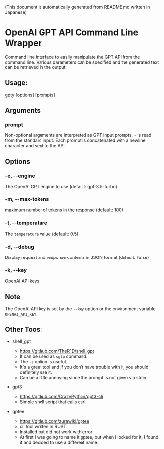 (This document is automatically generated from README.md written in Japanese)

# OpenAI GPT API Command Line Wrapper

Command line interface to easily manipulate the GPT API from the command line. Various parameters can be specified and the generated text can be retrieved in the output.

## Usage:

gpty [options] [prompts]

## Arguments

### prompt

Non-optional arguments are interpreted as GPT input prompts. `-` is read from the standard input. Each prompt is concatenated with a newline character and sent to the API.

## Options

### -e, --engine

The OpenAI GPT engine to use (default: gpt-3.5-turbo)

### -m, --max-tokens

maximum number of tokens in the response (default: 100)

### -t, --temperature

The `temperature` value (default: 0.5)

### -d, --debug

Display request and response contents in JSON format (default: False)

### -k, --key

OpenAI API keys

## Note

The OpenAI API key is set by the `--key` option or the environment variable `OPENAI_API_KEY`.

## Other Toos:

- shell_gpt
  - https://github.com/TheR1D/shell_gpt
  - It can be used as `sgtp` command.
  - The `-s` option is useful.
  - It's a great tool and if you don't have trouble with it, you should definitely use it.
  - Can be a little annoying since the prompt is not given via stdin

- gpt3
  - https://github.com/CrazyPython/gpt3-cli
  - Simple shell script that calls curl

- gptee
  - https://github.com/zurawiki/gptee
  - cli tool written in RUST
  - Installed but did not work with error
  - At first I was going to name it gptee, but when I looked for it, I found it and decided to use a different name.
